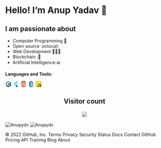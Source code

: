 
   
# Hello! I’m Anup Yadav 👋



<!---## About Me--->

## I am passionate about

- Computer Programming :robot:
- Open source :octocat:
- Web Development 👩🏾‍💻
- Blockchain :🔗
- Artificial Intelligence:📊 

**Languages and Tools:**  

<code><img height="20" src="https://raw.githubusercontent.com/github/explore/80688e429a7d4ef2fca1e82350fe8e3517d3494d/topics/cpp/cpp.png"></code>
<code><img height="20" src="https://raw.githubusercontent.com/github/explore/80688e429a7d4ef2fca1e82350fe8e3517d3494d/topics/flutter/flutter.png"></code>
<code><img height="20" src="https://raw.githubusercontent.com/github/explore/80688e429a7d4ef2fca1e82350fe8e3517d3494d/topics/html/html.png"></code>
<code><img height="20" src="https://raw.githubusercontent.com/github/explore/5c058a388828bb5fde0bcafd4bc867b5bb3f26f3/topics/css/css.png"></code>
<code><img height="20" src="https://raw.githubusercontent.com/github/explore/80688e429a7d4ef2fca1e82350fe8e3517d3494d/topics/javascript/javascript.png"></code>    

## <p align="center">Visitor count </p> 
 <p align="center"> 
  <img src="https://profile-counter.glitch.me/Anupydv/count.svg" />
</p>



<img src="https://github-readme-stats.vercel.app/api?username=Anupydv&show_icons=true&theme=chartreuse-dark" alt="Anupydv"/>       
<img src="https://github-readme-stats.vercel.app/api/top-langs/?username=Anupydv&theme=chartreuse-dark&layout=compact" alt="Anupydv" />


© 2022 GitHub, Inc.
Terms
Privacy
Security
Status
Docs
Contact GitHub
Pricing
API
Training
Blog
About
